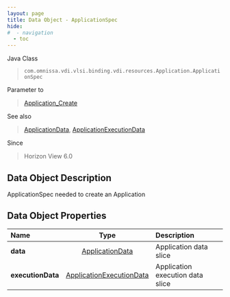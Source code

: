 ```yaml
---
layout: page
title: Data Object - ApplicationSpec
hide:
#  - navigation
  - toc
---
```






Java Class
> `com.omnissa.vdi.vlsi.binding.vdi.resources.Application.ApplicationSpec`

Parameter to
> [Application_Create](vdi.resources.Application.md#create)

See also
> [ApplicationData](vdi.resources.Application.ApplicationData.md), [ApplicationExecutionData](../2406/vdi.resources.Application.ApplicationExecutionData.md)

Since
> Horizon View 6.0


## Data Object Description

ApplicationSpec needed to create an Application

## Data Object Properties

 Name | Type | Description
:---|:---:|:---
**data**| [ApplicationData](vdi.resources.Application.ApplicationData.md)|  Application data slice
**executionData**| [ApplicationExecutionData](../2406/vdi.resources.Application.ApplicationExecutionData.md)|  Application execution data slice


 
